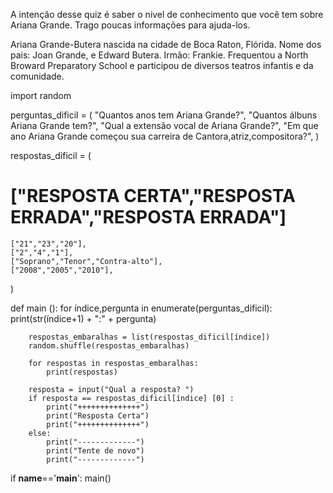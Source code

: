 <html>
<head>
<title><p>Tudo sobre Ariana Grande</p></title>
</head>
<body><p>A intenção desse quiz é saber o nivel de conhecimento que você tem sobre Ariana Grande. Trago poucas informações para ajuda-los.</p> 
<p>Ariana Grande-Butera nascida na cidade de Boca Raton, Flórida. Nome dos pais: Joan Grande, e Edward Butera. Irmão: Frankie. Frequentou a North Broward Preparatory School e participou de diversos teatros infantis e da comunidade.</p>
  
</body>





import random

perguntas_dificil = (
    "Quantos anos tem Ariana Grande?",
    "Quantos álbuns Ariana Grande tem?",
    "Qual a extensão vocal de Ariana Grande?",
    "Em que ano Ariana Grande começou sua carreira de Cantora,atriz,compositora?",
)

respostas_dificil = (
# ["RESPOSTA CERTA","RESPOSTA ERRADA","RESPOSTA ERRADA"]
    ["21","23","20"],
    ["2","4","1"],
    ["Soprano","Tenor","Contra-alto"],
    ["2008","2005","2010"],
)

def main ():
    for índice,pergunta in enumerate(perguntas_dificil):
        print(str(índice+1) + ":" + pergunta)

        respostas_embaralhas = list(respostas_dificil[índice])
        random.shuffle(respostas_embaralhas)

        for respostas in respostas_embaralhas:
            print(respostas)

        resposta = input("Qual a resposta? ")
        if resposta == respostas_dificil[índice] [0] :
            print("++++++++++++++")
            print("Resposta Certa")
            print("++++++++++++++")
        else:
            print("-------------")
            print("Tente de novo")
            print("-------------")

if __name__=='__main__':
     main()
